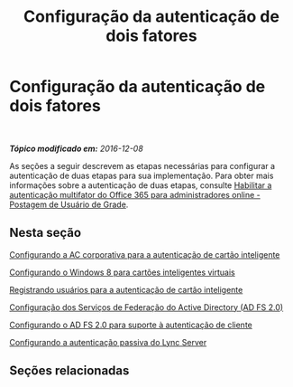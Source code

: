 ﻿---
title: Configuração da autenticação de dois fatores
TOCTitle: Configuração da autenticação de dois fatores
ms:assetid: 66cfa755-fe79-4d0f-b267-c3fa3c8f1c74
ms:mtpsurl: https://technet.microsoft.com/pt-br/library/Dn308567(v=OCS.15)
ms:contentKeyID: 56270408
ms.date: 12/10/2016
mtps_version: v=OCS.15
ms.translationtype: HT
---

# Configuração da autenticação de dois fatores

 

_**Tópico modificado em:** 2016-12-08_

As seções a seguir descrevem as etapas necessárias para configurar a autenticação de duas etapas para sua implementação. Para obter mais informações sobre a autenticação de duas etapas, consulte [Habilitar a autenticação multifator do Office 365 para administradores online - Postagem de Usuário de Grade](http://go.microsoft.com/fwlink/p/?linkid=313332).

## Nesta seção

[Configurando a AC corporativa para a autenticação de cartão inteligente](lync-server-2013-configuring-enterprise-ca-for-smart-card-authentication.md)

[Configurando o Windows 8 para cartões inteligentes virtuais](lync-server-2013-configuring-windows-8-for-virtual-smart-cards.md)

[Registrando usuários para a autenticação de cartão inteligente](lync-server-2013-enrolling-users-for-smart-card-authentication.md)

[Configuração dos Serviços de Federação do Active Directory (AD FS 2.0)](lync-server-2013-configuring-active-directory-federation-services-ad-fs-2-0.md)

[Configurando o AD FS 2.0 para suporte à autenticação de cliente](lync-server-2013-configuring-ad-fs-2-0-to-support-client-authentication.md)

[Configurando a autenticação passiva do Lync Server](lync-server-2013-configuring-passive-authentication.md)

## Seções relacionadas

